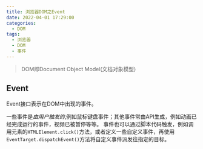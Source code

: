 ```yaml
---
title: 浏览器DOM之Event
date: 2022-04-01 17:29:00
categories: 
  - DOM
tags:
  - 浏览器
  - DOM
  - 事件
---
```



> DOM即Document Object Model(文档对象模型)

## Event

Event接口表示在DOM中出现的事件。

一些事件是*由用户触发的*,例如鼠标键盘事件；其他事件常由API生成，例如动画已经完成运行的事件，视频已被暂停等等。
事件也可以通过脚本代码触发，例如调用元素的`HTMLElement.click()`方法，或者定义一些自定义事件，再使用`EventTarget.dispatchEvent()`方法将自定义事件派发往指定的目标。


